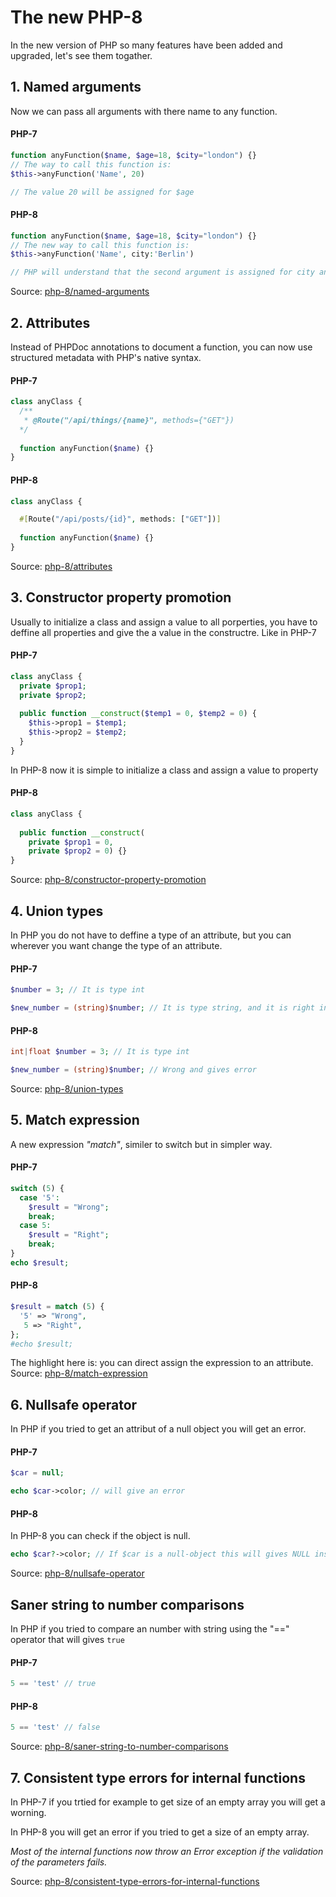 # The new PHP-8

In the new version of PHP so many features have been added and upgraded, let's see them togather.


## 1. Named arguments
Now we can pass all arguments with there name to any function.
#### PHP-7
```php
function anyFunction($name, $age=18, $city="london") {}
// The way to call this function is:
$this->anyFunction('Name', 20)

// The value 20 will be assigned for $age
```
#### PHP-8
```php
function anyFunction($name, $age=18, $city="london") {}
// The new way to call this function is:
$this->anyFunction('Name', city:'Berlin')

// PHP will understand that the second argument is assigned for city and $age will still as deffined
```
Source: [php-8/named-arguments](https://www.php.net/releases/8.0/en.php#named-arguments)


## 2. Attributes
Instead of PHPDoc annotations to document a function, you can now use structured metadata with PHP's native syntax. 

#### PHP-7
```php
class anyClass {
  /**
   * @Route("/api/things/{name}", methods={"GET"})
  */
  
  function anyFunction($name) {}
}
```

#### PHP-8
```php
class anyClass {

  #[Route("/api/posts/{id}", methods: ["GET"])]
  
  function anyFunction($name) {}
}
```
Source: [php-8/attributes](https://www.php.net/releases/8.0/en.php#attributes)


## 3. Constructor property promotion
Usually to initialize a class and assign a value to all porperties, you have to deffine all properties and give the a value in the constructre. 
Like in PHP-7
#### PHP-7
```php
class anyClass {
  private $prop1;
  private $prop2;
  
  public function __construct($temp1 = 0, $temp2 = 0) {
    $this->prop1 = $temp1;
    $this->prop2 = $temp2;
  }
}
```
In PHP-8 now it is simple to initialize a class and assign a value to property

#### PHP-8
```php
class anyClass {
 
  public function __construct(
    private $prop1 = 0, 
    private $prop2 = 0) {}
}
```
Source: [php-8/constructor-property-promotion](https://www.php.net/releases/8.0/en.php#constructor-property-promotion)


## 4. Union types
In PHP you do not have to deffine a type of an attribute, but you can wherever you want change the type of an attribute.

#### PHP-7

```php
$number = 3; // It is type int

$new_number = (string)$number; // It is type string, and it is right in PHP-7. Although you want to assign just number in the $number.
```

#### PHP-8
```php
int|float $number = 3; // It is type int

$new_number = (string)$number; // Wrong and gives error
```
Source: [php-8/union-types](https://www.php.net/releases/8.0/en.php#union-types)

## 5. Match expression
A new expression *"match"*, similer to switch but in simpler way.

#### PHP-7
```php
switch (5) {
  case '5':
    $result = "Wrong";
    break;
  case 5:
    $result = "Right";
    break;
}
echo $result;
```

#### PHP-8
```php
$result = match (5) {
  '5' => "Wrong",
   5 => "Right",
};
#echo $result;
```

The highlight here is: you can direct assign the expression to an attribute.
Source: [php-8/match-expression](https://www.php.net/releases/8.0/en.php#match-expression)

## 6. Nullsafe operator
In PHP if you tried to get an attribut of a null object you will get an error.

#### PHP-7
```php
$car = null;

echo $car->color; // will give an error
```

#### PHP-8
In PHP-8 you can check if the object is null.
```php
echo $car?->color; // If $car is a null-object this will gives NULL instade of an error
```
Source: [php-8/nullsafe-operator](https://www.php.net/releases/8.0/en.php#nullsafe-operator)

## Saner string to number comparisons
In PHP if you tried to compare an number with string using the "==" operator that will gives `true`

#### PHP-7
```php
5 == 'test' // true
```

#### PHP-8
```php
5 == 'test' // false
```
Source: [php-8/saner-string-to-number-comparisons](https://www.php.net/releases/8.0/en.php#saner-string-to-number-comparisons)


## 7. Consistent type errors for internal functions
In PHP-7 if you trtied for example to get size of an empty array you will get a worning.

In PHP-8 you will get an error if you tried to get a size of an empty array.

*_Most of the internal functions now throw an Error exception if the validation of the parameters fails._*

Source: [php-8/consistent-type-errors-for-internal-functions](https://www.php.net/releases/8.0/en.php#consistent-type-errors-for-internal-functions)
